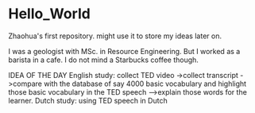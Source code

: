 # Hello_World
Zhaohua's first repository. might use it to store my ideas later on.

I was a geologist with MSc. in Resource Engineering. But I worked as a barista in a cafe.
I do not mind a Starbucks coffee though.

IDEA OF THE DAY
English study: collect TED video ->collect transcript ->compare with the database of say 4000 basic vocabulary and highlight those basic vocabulary in the TED speech  -->explain those words for the learner.
Dutch study: using TED speech in Dutch
